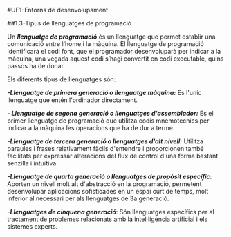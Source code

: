 #UF1-Entorns de desenvolupament

##1.3-Tipus de llenguatges de programació

Un ***llenguatge de programació*** és un llenguatge que permet establir una comunicació entre l’home i la màquina. El llenguatge de programació
identificarà el codi font, que el programador desenvoluparà per indicar a la màquina, una vegada aquest codi s’hagi convertit en codi executable, quins
passos ha de donar.

Els diferents tipus de llenguatges són:

***-Llenguatge de primera generació o llenguatge màquina:***
  Es l'unic llenguatge que entén l'ordinador directament.

***- Llenguatge de segona generació o llenguatges d'assemblador:*** 
  Es el primer llenguatge de programació que utilitza codis mnemotècnics per indicar a la màquina les operacions que ha de dur a terme.

***-Llenguatge de tercera generació o llenguatges d'alt nivell:***
  Utilitza paraules i frases relativament fàcils d'entendre i proporcionen també facilitats per expressar alteracions del flux de control d'una forma bastant senzilla i intuïtiva.

***-Llenguatge de quarta generació o llenguatges de propòsit específic***:
  Aporten un nivell molt alt d'abstracció en la programació, permetent desenvolupar aplicacions sofisticades en un espai curt de temps, molt inferior al necessari per als llenguatges de 3a generació.

***-Llenguatges de cinquena generació***:
  Són llenguatges específics per al tractament de problemes relacionats amb la intel·ligència artificial i els sistemes experts.
